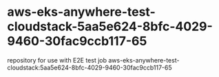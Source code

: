 # aws-eks-anywhere-test-cloudstack-5aa5e624-8bfc-4029-9460-30fac9ccb117-65
repository for use with E2E test job aws-eks-anywhere-test-cloudstack:5aa5e624-8bfc-4029-9460-30fac9ccb117-65
